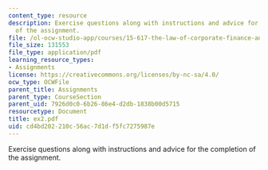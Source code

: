 ```yaml
---
content_type: resource
description: Exercise questions along with instructions and advice for the completion
  of the assignment.
file: /ol-ocw-studio-app/courses/15-617-the-law-of-corporate-finance-and-financial-markets-spring-2004/cd4bd202210c56ac7d1df5fc7275987e_ex2.pdf
file_size: 131553
file_type: application/pdf
learning_resource_types:
- Assignments
license: https://creativecommons.org/licenses/by-nc-sa/4.0/
ocw_type: OCWFile
parent_title: Assignments
parent_type: CourseSection
parent_uid: 7926d0c0-6b26-86e4-d2db-1838b00d5715
resourcetype: Document
title: ex2.pdf
uid: cd4bd202-210c-56ac-7d1d-f5fc7275987e
---
```

Exercise questions along with instructions and advice for the completion of the assignment.